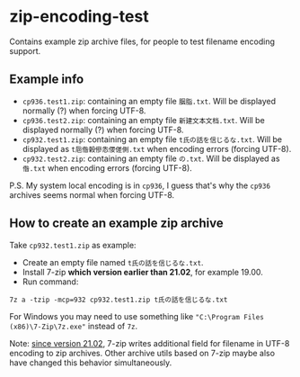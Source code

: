 # zip-encoding-test
Contains example zip archive files, for people to test filename encoding support.

## Example info

- `cp936.test1.zip`: containing an empty file `胭脂.txt`. Will be displayed normally (?) when forcing UTF-8.
- `cp936.test2.zip`: containing an empty file `新建文本文档.txt`. Will be displayed normally (?) when forcing UTF-8.
- `cp932.test1.zip`: containing an empty file `t氏の話を信じるな.txt`. Will be displayed as `t巵偺榖傪怣偠傞側.txt` when encoding errors (forcing UTF-8).
- `cp932.test2.zip`: containing an empty file `の.txt`. Will be displayed as `偺.txt` when encoding errors (forcing UTF-8).

P.S. My system local encoding is in `cp936`, I guess that's why the `cp936` archives seems normal when forcing UTF-8.

## How to create an example zip archive

Take `cp932.test1.zip` as example:
- Create an empty file named `t氏の話を信じるな.txt`.
- Install 7-zip **which version earlier than 21.02**, for example 19.00.
- Run command:
```
7z a -tzip -mcp=932 cp932.test1.zip t氏の話を信じるな.txt
```
For Windows you may need to use something like `"C:\Program Files (x86)\7-Zip\7z.exe"` instead of `7z`.

Note: [since version 21.02](https://www.7-zip.org/history.txt), 7-zip writes additional field for filename in UTF-8 encoding to zip archives.
Other archive utils based on 7-zip maybe also have changed this behavior simultaneously.
